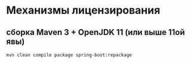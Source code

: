 #  Механизмы лицензирования


## сборка Maven 3 + OpenJDK 11 (или выше 11ой явы)
```
mvn clean compile package spring-boot:repackage 
```
